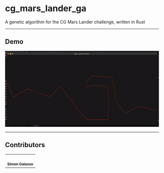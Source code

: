 # cg_mars_lander_ga
A genetic algorithm for the CG Mars Lander challenge, written in Rust<br/>

---
## Demo

<img src="demo.gif" height="250"/>

---
## Contributors
<table>
  <tr>
    <td align="center"><a href="https://github.com/sgalasso42"><img src="https://avatars2.githubusercontent.com/u/38636967?v=4" width="100px;" alt=""/><br /><sub><b>Simon Galasso</b></sub></a><br />
  </tr>
</table>
